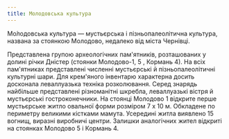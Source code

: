 ```yaml
---
title: Молодовська культура
---
```


Мо́лодовська культура — мустьєрська і пізньопалеолітична культура, названа за стоянкою Молодово, недалеко від міста Чернівці.

Представлена групою археологічних пам'ятників, розташованих у долині річки Дністер (стоянки Молодово-1, 5 , Кормань 4). На всіх пам'ятниках представлені численні мустьєрські й пізньопалеолітичні культурні шари. Для крем'яного інвентарю характерна досить досконала леваллуазька техніка розколювання. Серед знарядь найбільше представлені різноманітні шкребла, леваллуазькі вістря й мустьєрські гостроконечники. На стоянці Молодово 1 відкрите перше мустьєрське житло овальної форми розміром 7 х 10 м. Обкладене по периметру великими кістками мамута. Усередині житла виявлено 15 вогнищ, виразні виробничі центри. Залишки аналогічних жител відкриті на стоянках Молодово 5 і Кормань 4.